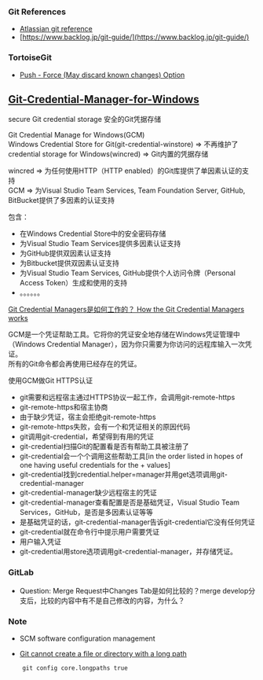 ### Git References
+ [Atlassian git reference](https://www.atlassian.com/git)
+ [https://www.backlog.jp/git-guide/](https://www.backlog.jp/git-guide/)


### TortoiseGit
+ [Push - Force (May discard known changes) Option](https://tortoisegit.org/docs/tortoisegit/tgit-dug-push.html)

## [Git-Credential-Manager-for-Windows](https://github.com/Microsoft/Git-Credential-Manager-for-Windows)  

secure Git credential storage 安全的Git凭据存储  

Git Credential Manage for Windows(GCM)  
Windows Credential Store for Git(git-credential-winstore) => 不再维护了  
credential storage for Windows(wincred) => Git内置的凭据存储  

wincred => 为任何使用HTTP（HTTP enabled）的Git库提供了单因素认证的支持  
GCM => 为Visual Studio Team Services, Team Foundation Server, GitHub, BitBucket提供了多因素的认证支持  

包含：  
+ 在Windows Credential Store中的安全密码存储
+ 为Visual Studio Team Services提供多因素认证支持  
+ 为GitHub提供双因素认证支持  
+ 为Bitbucket提供双因素认证支持  
+ 为Visual Studio Team Services, GitHub提供个人访问令牌（Personal Access Token）生成和使用的支持  
+ 。。。。。。

[Git Credential Managers是如何工作的？ How the Git Credential Managers works](https://github.com/Microsoft/Git-Credential-Manager-for-Windows/wiki/How-the-Git-Credential-Managers-works)  

GCM是一个凭证帮助工具。它将你的凭证安全地存储在Windows凭证管理中（Windows Credential Manager），因为你只需要为你访问的远程库输入一次凭证。  
所有的Git命令都会再使用已经存在的凭证。

使用GCM做Git HTTPS认证  

+ git需要和远程宿主通过HTTPS协议一起工作，会调用git-remote-https  
+ git-remote-https和宿主协商  
+ 由于缺少凭证，宿主会拒绝git-remote-https  
+ git-remote-https失败，会有一个和凭证相关的原因代码  
+ git调用git-credential，希望得到有用的凭证  
+ git-credential扫描Git的配置看是否有帮助工具被注册了  
+ git-credential会一个个调用这些帮助工具[in the order listed in hopes of one having useful credentials for the + values]  
+ git-credential找到credential.helper=manager并用get选项调用git-credential-manager  
+ git-credential-manager缺少远程宿主的凭证  
+ git-credential-manager查看配置是否是基础凭证，Visual Studio Team Services，GitHub，是否是多因素认证等等  
+ 是基础凭证的话，git-credential-manager告诉git-credential它没有任何凭证  
+ git-credential就在命令行中提示用户需要凭证  
+ 用户输入凭证
+ git-credential用store选项调用git-credential-manager，并存储凭证。

### GitLab
+ Question: Merge Request中Changes Tab是如何比较的？merge develop分支后，比较的内容中有不是自己修改的内容，为什么？

### Note
+ SCM software configuration management

+ [Git cannot create a file or directory with a long path](https://github.com/git-for-windows/git/wiki/Git-cannot-create-a-file-or-directory-with-a-long-path)
```
    git config core.longpaths true
```
